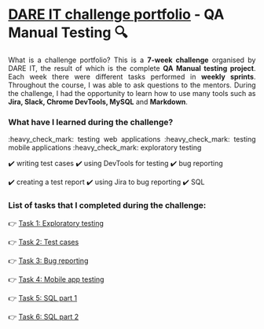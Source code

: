 # [DARE IT challenge portfolio](https://www.dareit.io/challenges/qa-manual-testing) - QA Manual Testing :mag:

<p align="justify">What is a challenge portfolio? This is a <b>7-week challenge</b> organised by DARE IT, the result of which is the complete <b>QA Manual testing project</b>. Each week there were different tasks performed in <b>weekly sprints</b>. Throughout the course, I was able to ask questions to the mentors. During the challenge, I had the opportunity to learn how to use many tools such as <b>Jira, Slack, Chrome DevTools, MySQL</b> and <b>Markdown</b>.</p>

### What have I learned during the challenge?

<p align="justify">:heavy_check_mark: testing web applications :heavy_check_mark: testing mobile applications :heavy_check_mark: exploratory testing

:heavy_check_mark: writing test cases :heavy_check_mark: using DevTools for testing :heavy_check_mark: bug reporting 

:heavy_check_mark: creating a test report :heavy_check_mark: using Jira to bug reporting :heavy_check_mark: SQL</p>

### List of tasks that I completed during the challenge:

👉 [Task 1: Exploratory testing](https://github.com/k-czekaj/challenge_portfolio_katarzyna/blob/main/Task1.md)

👉 [Task 2: Test cases](https://github.com/k-czekaj/challenge_portfolio_katarzyna/blob/main/Task2.md)

👉 [Task 3: Bug reporting](https://github.com/k-czekaj/challenge_portfolio_katarzyna/blob/main/Task3.md)

👉 [Task 4: Mobile app testing](https://github.com/k-czekaj/challenge_portfolio_katarzyna/blob/main/Task4.md)

👉 [Task 5: SQL part 1](https://github.com/k-czekaj/challenge_portfolio_katarzyna/blob/main/Task5.md)

👉 [Task 6: SQL part 2](https://github.com/k-czekaj/challenge_portfolio_katarzyna/blob/main/Task6.md)

